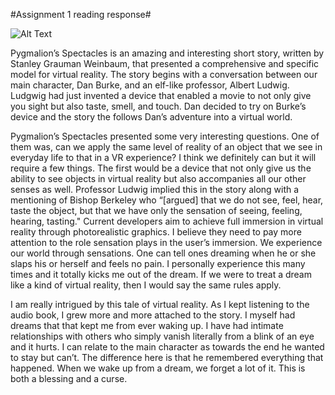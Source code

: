 #Assignment 1 reading response#

![Alt Text](https://media.giphy.com/media/suhzmI6Iqiije/giphy.gif)

Pygmalion’s Spectacles is an amazing and interesting short story, written by Stanley Grauman Weinbaum, that presented a comprehensive and specific model for virtual reality. The story begins with a conversation between our main character, Dan Burke, and an elf-like professor, Albert Ludwig. Ludgwig had just invented a device that enabled a movie to not only give you sight but also taste, smell, and touch. Dan decided to try on Burke’s device and the story the follows Dan’s adventure into a virtual world. 

Pygmalion’s Spectacles presented some very interesting questions. One of them was, can we apply the same level of reality of an object that we see in everyday life to that in a VR experience?  I think we definitely can but it will require a few things. The first would be a device that not only give us the ability to see objects in virtual reality but also accompanies all our other senses as well. Professor Ludwig implied this in the story along with a mentioning of Bishop Berkeley who “[argued] that we do not see, feel, hear, taste the object, but that we have only the sensation of seeing, feeling, hearing, tasting." Current developers aim to achieve full immersion in virtual reality through photorealistic graphics. I believe they need to pay more attention to the role sensation plays in the user’s immersion. We experience our world through sensations. One can tell ones dreaming when he or she slaps his or herself and feels no pain. I personally experience this many times and it totally kicks me out of the dream. If we were to treat a dream like a kind of virtual reality, then I would say the same rules apply. 
 
I am really intrigued by this tale of virtual reality. As I kept listening to the audio book, I grew more and more attached to the story. I myself had dreams that that kept me from ever waking up. I have had intimate relationships with others who simply vanish literally from a blink of an eye and it hurts. I can relate to the main character as towards the end he wanted to stay but can’t. The difference here is that he remembered everything that happened. When we wake up from a dream, we forget a lot of it. This is both a blessing and a curse. 
